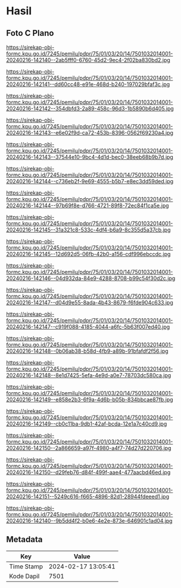 # Hasil

## Foto C Plano

https://sirekap-obj-formc.kpu.go.id/7245/pemilu/pdpr/75/01/03/20/14/7501032014001-20240216-142140--2ab5fff0-6760-45d2-9ec4-2f02ba830bd2.jpg

https://sirekap-obj-formc.kpu.go.id/7245/pemilu/pdpr/75/01/03/20/14/7501032014001-20240216-142141--dd60cc48-e91e-468d-b240-197029bfaf3c.jpg

https://sirekap-obj-formc.kpu.go.id/7245/pemilu/pdpr/75/01/03/20/14/7501032014001-20240216-142142--354dbfd3-2a89-458c-96d3-1b5890b6d405.jpg

https://sirekap-obj-formc.kpu.go.id/7245/pemilu/pdpr/75/01/03/20/14/7501032014001-20240216-142143--e6e02f9d-ca72-453b-8396-0562f69230a4.jpg

https://sirekap-obj-formc.kpu.go.id/7245/pemilu/pdpr/75/01/03/20/14/7501032014001-20240216-142143--37544e10-9bc4-4d1d-bec0-38eeb68b9b7d.jpg

https://sirekap-obj-formc.kpu.go.id/7245/pemilu/pdpr/75/01/03/20/14/7501032014001-20240216-142144--c736eb2f-9e69-4555-b5b7-e8ec3dd59ded.jpg

https://sirekap-obj-formc.kpu.go.id/7245/pemilu/pdpr/75/01/03/20/14/7501032014001-20240216-142144--97b69f8e-d766-4721-89f8-72ec84f1ca5e.jpg

https://sirekap-obj-formc.kpu.go.id/7245/pemilu/pdpr/75/01/03/20/14/7501032014001-20240216-142145--31a321c8-533c-4df4-b6a9-8c355d5a37cb.jpg

https://sirekap-obj-formc.kpu.go.id/7245/pemilu/pdpr/75/01/03/20/14/7501032014001-20240216-142145--12d692d5-06fb-42b0-a156-cdf996ebccdc.jpg

https://sirekap-obj-formc.kpu.go.id/7245/pemilu/pdpr/75/01/03/20/14/7501032014001-20240216-142146--04d932da-84e9-4288-8708-b99c54f30d2c.jpg

https://sirekap-obj-formc.kpu.go.id/7245/pemilu/pdpr/75/01/03/20/14/7501032014001-20240216-142147--d04d9e55-8ada-4b43-8679-f6fde904c633.jpg

https://sirekap-obj-formc.kpu.go.id/7245/pemilu/pdpr/75/01/03/20/14/7501032014001-20240216-142147--c919f088-4185-4044-a6fc-5b63f007ed40.jpg

https://sirekap-obj-formc.kpu.go.id/7245/pemilu/pdpr/75/01/03/20/14/7501032014001-20240216-142148--0b06ab38-b58d-4fb9-a89b-91bfafdf2f56.jpg

https://sirekap-obj-formc.kpu.go.id/7245/pemilu/pdpr/75/01/03/20/14/7501032014001-20240216-142148--8e1d7425-5efa-4e9d-a0e7-78703dc580ca.jpg

https://sirekap-obj-formc.kpu.go.id/7245/pemilu/pdpr/75/01/03/20/14/7501032014001-20240216-142149--e858e2b3-6f9a-4d6b-b05b-834bbcae87fb.jpg

https://sirekap-obj-formc.kpu.go.id/7245/pemilu/pdpr/75/01/03/20/14/7501032014001-20240216-142149--cb0c11ba-9db1-42af-bcda-12e1a7c40cd9.jpg

https://sirekap-obj-formc.kpu.go.id/7245/pemilu/pdpr/75/01/03/20/14/7501032014001-20240216-142150--2a866659-a97f-4980-a4f7-74d27d220706.jpg

https://sirekap-obj-formc.kpu.go.id/7245/pemilu/pdpr/75/01/03/20/14/7501032014001-20240216-142150--d29feb76-d84f-499f-aae4-477aacbd46ed.jpg

https://sirekap-obj-formc.kpu.go.id/7245/pemilu/pdpr/75/01/03/20/14/7501032014001-20240216-142151--5249c616-f665-4896-82d1-28944fdeeed1.jpg

https://sirekap-obj-formc.kpu.go.id/7245/pemilu/pdpr/75/01/03/20/14/7501032014001-20240216-142140--9b5dd4f2-b0e6-4e2e-873e-646901c1ad04.jpg


## Metadata

| Key        | Value               |
| ---------- | ------------------- |
| Time Stamp | 2024-02-17 13:05:41 |
| Kode Dapil | 7501                |



